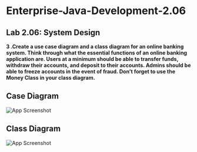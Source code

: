 # Enterprise-Java-Development-2.06


## Lab 2.06: System Design

**3 .Create a use case diagram and a class diagram for an online banking system. Think through what the essential functions of an online banking application are. Users at a minimum should be able to transfer funds, withdraw their accounts, and deposit to their accounts. Admins should be able to freeze accounts in the event of fraud. Don’t forget to use the Money Class in your class diagram.**


## Case Diagram

![App Screenshot]("src/assets/CaseDiagram.png")


## Class Diagram

![App Screenshot]("src/assets/CaseDiagram.png")